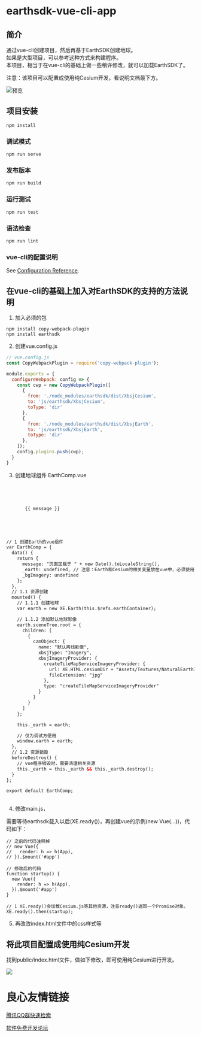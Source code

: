 # earthsdk-vue-cli-app

## 简介

通过vue-cli创建项目，然后再基于EarthSDK创建地球。  
如果是大型项目，可以参考这种方式来构建程序。  
本项目，相当于在vue-cli的基础上做一些稍许修改，就可以加载EarthSDK了。  

注意：该项目可以配置成使用纯Cesium开发，看说明文档最下方。

![预览](./preview.jpg)

## 项目安装
```
npm install
```

### 调试模式
```
npm run serve
```

### 发布版本
```
npm run build
```

### 运行测试
```
npm run test
```

### 语法检查
```
npm run lint
```

### vue-cli的配置说明
See [Configuration Reference](https://cli.vuejs.org/config/).

## 在vue-cli的基础上加入对EarthSDK的支持的方法说明

1. 加入必须的包
```
npm install copy-webpack-plugin
npm install earthsdk
```

2. 创建vue.config.js
```javascript
// vue.config.js
const CopyWebpackPlugin = require('copy-webpack-plugin');

module.exports = {
  configureWebpack: config => {
    const cwp = new CopyWebpackPlugin([
      {
        from: './node_modules/earthsdk/dist/XbsjCesium',
        to: 'js/earthsdk/XbsjCesium',
        toType: 'dir'
      },
      {
        from: './node_modules/earthsdk/dist/XbsjEarth',
        to: 'js/earthsdk/XbsjEarth',
        toType: 'dir'
      },
    ]);
    config.plugins.push(cwp);
  }
}
```

3. 创建地球组件 EarthComp.vue
```html
 
   
      
     
       {{ message }} 
     
   
 

 
// 1 创建Earth的vue组件
var EarthComp = {
  data() {
    return {
      message: "页面加载于 " + new Date().toLocaleString(),
      _earth: undefined, // 注意：Earth和Cesium的相关变量放在vue中，必须使用下划线作为前缀！
      _bgImagery: undefined
    };
  },
  // 1.1 资源创建
  mounted() {
    // 1.1.1 创建地球
    var earth = new XE.Earth(this.$refs.earthContainer);

    // 1.1.2 添加默认地球影像
    earth.sceneTree.root = {
      children: [
        {
          czmObject: {
            name: "默认离线影像",
            xbsjType: "Imagery",
            xbsjImageryProvider: {
              createTileMapServiceImageryProvider: {
                url: XE.HTML.cesiumDir + "Assets/Textures/NaturalEarthII",
                fileExtension: "jpg"
              },
              type: "createTileMapServiceImageryProvider"
            }
          }
        }
      ]
    };

    this._earth = earth;

    // 仅为调试方便用
    window.earth = earth;
  },
  // 1.2 资源销毁
  beforeDestroy() {
    // vue程序销毁时，需要清理相关资源
    this._earth = this._earth && this._earth.destroy();
  }
};

export default EarthComp;
 
```

4. 修改main.js，

需要等待earthsdk载入以后(XE.ready())，再创建vue的示例(new Vue(...))，代码如下：

```
// 之前的代码注释掉
// new Vue({
//   render: h => h(App),
// }).$mount('#app')

// 修改后的代码
function startup() {
  new Vue({
    render: h => h(App),
  }).$mount('#app')
}

// 1 XE.ready()会加载Cesium.js等其他资源，注意ready()返回一个Promise对象。
XE.ready().then(startup);    
```

5. 再改改index.html文件中的css样式等

## 将此项目配置成使用纯Cesium开发

找到public/index.html文件，做如下修改，即可使用纯Cesium进行开发。

![](README_ASSETS/czm.png)

 # 良心友情链接

[腾讯QQ群快速检索](http://u.720life.cn/s/8cf73f7c)

[软件免费开发论坛](http://u.720life.cn/s/bbb01dc0)